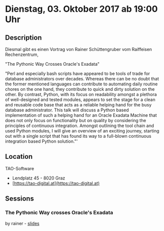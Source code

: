 # Dienstag, 03. Oktober 2017 ab 19:00 Uhr

## Description

Diesmal gibt es einen Vortrag von Rainer Schüttengruber vom Raiffeisen Rechenzentrum,

"The Pythonic Way Crosses Oracle's Exadata"

"Perl and especially bash scripts have appeared to be tools of trade for database administrators over decades. Whereas there can be no doubt that the former mentioned languages can contribute to automating daily routine chores on the one hand, they contribute to quick and dirty solution on the other. By contrast, Python, with its focus on readability amongst a plethora of well-designed and tested modules, appears to set the stage for a clean and reusable code base that acts as a reliable helping hand for the busy database administrator. This talk will discuss a Python based implementation of such a helping hand for an Oracle Exadata Machine that does not only focus on functionality but on quality by considering the principles of continuous integration. Amongst outlining the tool chain and used Python modules, I will give an overview of an exciting journey, starting out with a single script that has found its way to a full-blown continuous integration based Python solution."'

## Location

TAO-Software

- Lendplatz 45 - 8020 Graz
- [https://tao-digital.at](https://tao-digital.at)

## Sessions

### The Pythonic Way crosses Oracle's Exadata

by rainer - [slides](https://www.slideshare.net/RainerSchuettengrube/python-on-exadata)
